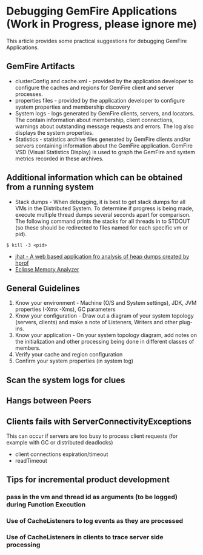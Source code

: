 # Debugging GemFire Applications (Work in Progress, please ignore me)

This article provides some practical suggestions for debugging GemFire Applications.

## GemFire Artifacts
* clusterConfig and cache.xml - provided by the application developer to configure the caches and regions for GemFire client and server processes.
* properties files - provided by the application developer to configure system properties and membership discovery
* System logs - logs generated by GemFire clients, servers, and locators. The contain information about membership, client connections, warnings about outstanding message requests and errors.  The log also displays the system properties.
* Statistics - statistics archive files generated by GemFire clients and/or servers containing information about the GemFire application. GemFire VSD (Visual Statistics Display) is used to graph the GemFire and system metrics recorded in these archives. 

## Additional information which can be obtained from a running system
* Stack dumps - When debugging, it is best to get stack dumps for all VMs in the Distributed System.  To determine if progress is being made, execute multiple thread dumps several seconds apart for comparison.  The following command prints the stacks for all threads in <pid> to STDOUT (so these should be redirected to files named for each specific vm or pid).
``` 
$ kill -3 <pid>
```
* [jhat - A web based application fro analysis of heap dumps created by hprof](http://docs.oracle.com/javase/7/docs/technotes/tools/share/jhat.html)
* [Eclipse Memory Analyzer](https://eclipse.org/mat/)

## General Guidelines
1. Know your environment - Machine (O/S and System settings), JDK, JVM properties (-Xmx -Xms), GC parameters
1. Know your configuration - Draw out a diagram of your system topology (servers, clients) and make a note of Listeners, Writers and other plug-ins.  
1. Know your application - On your system topology diagram, add notes on the initialization and other processing being done in different classes of members.
1. Verify your cache and region configuration
1. Confirm your system properties (in system log)

## Scan the system logs for clues

## Hangs between Peers

## Clients fails with ServerConnectivityExceptions
This can occur if servers are too busy to process client requests (for example with GC or distributed deadlocks)
* client connections expiration/timeout
* readTimeout

## Tips for incremental product development
### pass in the vm and thread id as arguments (to be logged) during Function Execution
### Use of CacheListeners to log events as they are processed
### Use of CacheListeners in clients to trace server side processing
